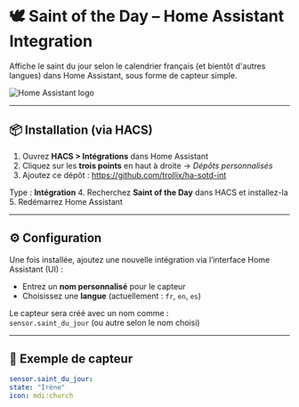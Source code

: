 # 🕊️ Saint of the Day – Home Assistant Integration

Affiche le saint du jour selon le calendrier français (et bientôt d'autres langues) dans Home Assistant, sous forme de capteur simple.

![Home Assistant logo](https://img.shields.io/badge/Powered%20by-Home%20Assistant-41BDF5?style=flat-square)

---

## 📦 Installation (via HACS)

1. Ouvrez **HACS > Intégrations** dans Home Assistant
2. Cliquez sur les **trois points** en haut à droite → *Dépôts personnalisés*
3. Ajoutez ce dépôt :  https://github.com/trollix/ha-sotd-int

Type : **Intégration**
4. Recherchez **Saint of the Day** dans HACS et installez-la
5. Redémarrez Home Assistant

---

## ⚙️ Configuration

Une fois installée, ajoutez une nouvelle intégration via l’interface Home Assistant (UI) :

- Entrez un **nom personnalisé** pour le capteur
- Choisissez une **langue** (actuellement : `fr`, `en`, `es`)

Le capteur sera créé avec un nom comme :  
`sensor.saint_du_jour` (ou autre selon le nom choisi)

---

## 📐 Exemple de capteur

```yaml
sensor.saint_du_jour:
state: "Irène"
icon: mdi:church

